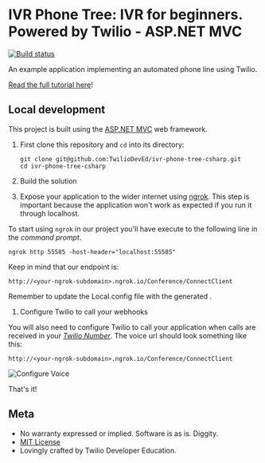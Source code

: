 # IVR Phone Tree: IVR for beginners. Powered by Twilio - ASP.NET MVC

[![Build status](https://ci.appveyor.com/api/projects/status/ktdh5pqmkc39ljng?svg=true)](https://ci.appveyor.com/project/TwilioDevEd/ivr-phone-tree-csharp)

An example application implementing an automated phone line using Twilio.

[Read the full tutorial here](https://www.twilio.com/docs/tutorials/walkthrough/ivr-phone-tree/csharp/mvc)!

## Local development

This project is built using the [ASP.NET MVC](http://www.asp.net/mvc) web framework.

1. First clone this repository and `cd` into its directory:
   ```
   git clone git@github.com:TwilioDevEd/ivr-phone-tree-csharp.git
   cd ivr-phone-tree-csharp
   ```

1. Build the solution

1. Expose your application to the wider internet using [ngrok](http://ngrok.com). This step
  is important because the application won't work as expected if you run it through
  localhost.

  To start using `ngrok` in our project you'll have execute to the following line in the _command prompt_.

  ```
  ngrok http 55585 -host-header="localhost:55585"
  ```

  Keep in mind that our endpoint is:

  ```
  http://<your-ngrok-subdomain>.ngrok.io/Conference/ConnectClient
  ```

  Remember to update the Local.config file with the generated <your-ngrok-subdomain>.

1. Configure Twilio to call your webhooks

  You will also need to configure Twilio to call your application when calls are
  received in your [*Twilio Number*](https://www.twilio.com/user/account/messaging/phone-numbers).
  The voice url should look something like this:

  ```
  http://<your-ngrok-subdomain>.ngrok.io/Conference/ConnectClient
  ```

  ![Configure Voice](http://howtodocs.s3.amazonaws.com/twilio-number-config-all-med.gif)

That's it!

## Meta

* No warranty expressed or implied. Software is as is. Diggity.
* [MIT License](http://www.opensource.org/licenses/mit-license.html)
* Lovingly crafted by Twilio Developer Education.
